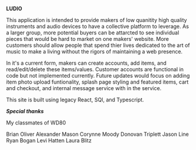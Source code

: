 ****LUDIO****

This application is intended to provide makers of low quanitity high quality instruments and audio devices to have a collective platform to leverage.  As a larger group, more potential buyers can be attarcted to see individual pieces that would be hard to market on one makers' website.  More customers should allow people that spend thier lives dedicated to the art of music to make a living without the rigors of maintaining a web presence.

In it's a current form, makers can create accounts, add items, and read/edit/delete these items/values. Customer accounts are functional in code but not implemented currently. Future updates would focus on adding item photo upload funtionality, splash page styling and featured items, cart and checkout, and internal message service with in the service.  

This site is built using legacy React, SQl, and Typescript. 

*****Special thanks***** 

My classmates of WD80
 
Brian Oliver
Alexander Mason
Corynne Moody
Donovan Triplett
Jason Line
Ryan Bogan
Levi Hatten
Laura Blitz
